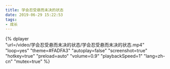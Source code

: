 ```yaml
---
title: 学会忍受悬而未决的状态
date: 2019-06-29 15:22:53
tags:
- 成长
---
```


{%
    dplayer     
    "url=/video/学会忍受悬而未决的状态/学会忍受悬而未决的状态.mp4"
    "loop=yes"
    "theme=#FADFA3"
    "autoplay=false"
    "screenshot=true"
    "hotkey=true"
    "preload=auto"
    "volume=0.9"
    "playbackSpeed=1"
    "lang=zh-cn"
    "mutex=true"
%}


